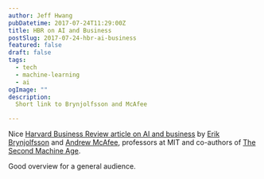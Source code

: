 ```yaml
---
author: Jeff Hwang
pubDatetime: 2017-07-24T11:29:00Z
title: HBR on AI and Business
postSlug: 2017-07-24-hbr-ai-business
featured: false
draft: false
tags:
  - tech
  - machine-learning
  - ai
ogImage: ""
description:
  Short link to Brynjolfsson and McAfee

---
```


Nice [Harvard Business Review article on AI and business](https://hbr.org/cover-story/2017/07/the-business-of-artificial-intelligence) by [Erik Brynjolfsson](https://en.wikipedia.org/wiki/Erik_Brynjolfsson) and [Andrew McAfee](https://en.wikipedia.org/wiki/Andrew_McAfee), professors at MIT and  co-authors of [The Second Machine Age](https://en.wikipedia.org/wiki/The_Second_Machine_Age).

Good overview for a general audience.

